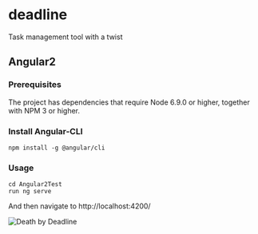 # deadline
Task management tool with a twist

## Angular2
 
### Prerequisites

The project has dependencies that require Node 6.9.0 or higher, together with NPM 3 or higher.

### Install Angular-CLI
```shell
npm install -g @angular/cli
```

### Usage 
```shell
cd Angular2Test
run ng serve
```

And then navigate to http://localhost:4200/

![Death by Deadline](https://cdn.dribbble.com/users/60266/screenshots/3117166/deathbydeadline_shot.png)
